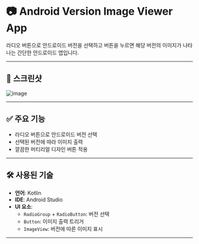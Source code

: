 # 📷 Android Version Image Viewer App

라디오 버튼으로 안드로이드 버전을 선택하고 버튼을 누르면 해당 버전의 이미지가 나타나는 간단한 안드로이드 앱입니다.

---

## 📱 스크린샷

![image](https://github.com/user-attachments/assets/d1c9c18e-71a0-4961-ae4d-9a9428e0bab9)


---

## ✅ 주요 기능

- 라디오 버튼으로 안드로이드 버전 선택
- 선택된 버전에 따라 이미지 출력
- 깔끔한 머티리얼 디자인 버튼 적용

---

## 🛠 사용된 기술

- **언어**: Kotlin
- **IDE**: Android Studio
- **UI 요소**:
  - `RadioGroup` + `RadioButton`: 버전 선택
  - `Button`: 이미지 출력 트리거
  - `ImageView`: 버전에 따른 이미지 표시

---
